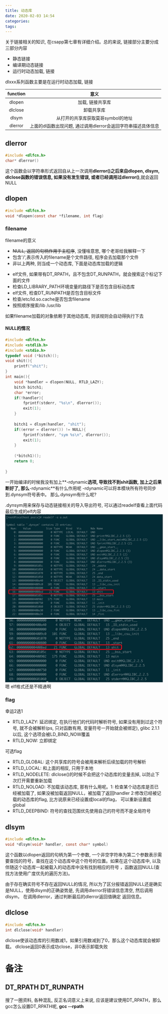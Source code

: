 ```yaml
---
title: 动态库
date: 2020-02-03 14:54
categories: 
tags: 
---
```


关于链接相关的知识, 在csapp第七章有详细介绍。总的来说, 链接部分主要分成三部分内容
* 静态链接
* 编译期动态链接
* 运行时动态加载, 链接

dlxxx系列函数主要是在运行时动态加载, 链接

function | 意义
:-: | :-: 
dlopen | 加载, 链接共享库
dlclose | 卸载共享库
dlsym | 从打开的共享库获取莫哥symbol的地址
dlerror | 上面的dl函数出现问题, 通过调用dlerror会返回字符串描述具体信息

## dlerror
```c
#include <dlfcn.h>
char* dlerror()
```
这个函数会以字符串形式返回自从上一次调用**dlerror()**之后来自dlopen, dlsym, dlclose函数的错误信息, 如果没有发生错误, 或者已经调用过**dlerror()**,就会返回NULL

## dlopen
```c
#include <dlfcn.h>
void *dlopen(const char *filename, int flag)
```
### filename
filename的意义
* ~~NULL, 返回的句柄作用于主程序~~, 没懂啥意思, 哪个老哥给我解释一下
* 包含'/',表示传入的filename是个文件路径, 程序会去加载那个文件
* 非以上两种, 则当成一个动态库, 下面是动态库加载的逻辑

- elf文件, 如果带有DT_RPATH，且不包含DT_RUNPATH，就会搜索这个标记下面的文件
- 检查LD_LIBRARY_PATH环境变量的路径下是否包含目标动态库
- elf文件, 检查DT_RUNPATH是否包含目标文件
- 检查/etc/ld.so.cache是否包含filename
- 按照顺序搜索/lib /usr/lib

如果filename加载的对象依赖于其他动态库, 则该规则会自动得执行下去
#### NULL的情况
```c
#include <dlfcn.h>
#include <stdlib.h>
#include <stdio.h>
typedef void (*bitch)();
void shit(){
    printf("shit");
}
int main(){
    void *handler = dlopen(NULL, RTLD_LAZY);
    bitch bitch1;
    char *error;
    if(!handler){
        fprintf(stderr, "%s\n", dlerror());
        exit(1);
    }

    bitch1 = dlsym(handler, "shit");
    if((error = dlerror()) != NULL){
        fprintf(stderr, "sym %s\n", dlerror());
        exit(1);
    }

    (*bitch1)();
    return 0;

}
```

一开始编译的时候我没有加上**-rdynamic**选项, 导致找不到shit函数, 加上之后果断好了, 那么**-rdynamic**有什么作用呢
-rdynamic可以将本模块所有符号同步到.dynsym符号表中。
那么.dynsym有什么呢?

.dynsym用来保存与动态链接相关的导入导出符号, 可以通过readelf查看上面代码最后生成的elf内容
![动态符号表](/uploads/linux/api/dlxxx/dlxxx_dynsym.jpg)
![符号表](/uploads/linux/api/dlxxx/dlxxx_dynsym1.jpg)
嗯 elf格式还是不精通啊


### flag
幸运2选1
* RTLD_LAZY: 延迟绑定, 在执行他们的代码时解析符号, 如果没有用到过这个符号, 就不会被解析(ps, 只对函数有用, 变量符号一开始就会被绑定), glibc 2.1.1以后, 这个选项会被LD_BIND_NOW覆盖
* RTLD_NOW: 立即绑定

可选flag
* RTLD_GLOBAL: 这个共享库的符号会被用来解析后续加载的符号解析
* RTLD_LOCAL: 和上面的相反, 只用于本地
* RTLD_NODELETE: dlclose()的时候不会把这个动态库的变量去掉, 以防止下次打开需要重新加载
* RTLD_NOLOAD: 不加载该动态库, 那有什么用呢。1: 检查某个动态库是否已经被加载了, 如果没被加载返回NULL，被加载了返回handler 2:修改已经被记载的动态库的flag, 比方说原来已经设置成local的flag， 可以重新设置成global
* RTLD_DEEPBIND: 符号的查找范围优先使用自己的符号而不是全局符号



## dlsym
```c
#include <dlfcn.h>
void *dlsym(void* handler, const char* symbol)
```

这个函数以dlopen返回的句柄为第一个参数, 一个非空字符串为第二个参数表示需要查找的符号，查找在这个动态库中这个符号的位置。如果在这个动态库中, 以及伴随这个动态库一起被载入的动态库中没有找到相应的符号
，函数返回NULL(查找方法使用广度优先的遍历方法)。

由于存在确实符号不存在返回NULL的情况, 所以为了区分报错返回NULL还是确实是NULL，使用dlsym的正确姿势是, 先调用dlerror将错误信息清空, 然后调用dlsym， 在调用dlerror，通过判断最后的dlerror返回值确定
返回信息。

## dlclose
```c
#include <dlfcn.h>
int dlclose(void* handler)
```
dlclose使该动态库的引用数减1，如果引用数减到了0，那么这个动态库就会被卸载。
dlclose返回0表示成功close，非0表示卸载失败


# 备注
## DT_RPATH DT_RUNPATH
搜了一圈资料, 各种混乱, 反正名词意义上来说, 应该是建议使用DT_RPATH，那么gcc怎么设置DT_RPATH呢, **gcc --rpath**

